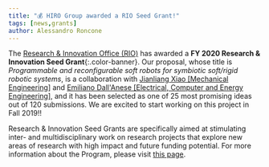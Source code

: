 ```yaml
---
title: "💰 HIRO Group awarded a RIO Seed Grant!"
tags: [news,grants]
author: Alessandro Roncone
---
```


The [Research & Innovation Office (RIO)](https://www.colorado.edu/researchinnovation/) has awarded a **FY 2020 Research & Innovation Seed Grant**{:.color-banner}.
Our proposal, whose title is _Programmable and reconfigurable soft robots for symbiotic soft/rigid robotic systems_, is a collaboration with [Jianliang Xiao [Mechanical Engineering]](https://spot.colorado.edu/~jixi2362/) and [Emiliano Dall'Anese [Electrical, Computer and Energy Engineering]](https://www.colorado.edu/faculty/dallanese/), and it has been selected as one of 25 most promising ideas out of 120 submissions. We are excited to start working on this project in Fall 2019!!

Research & Innovation Seed Grants are specifically aimed at stimulating inter- and multidisciplinary work on research projects that explore new areas of research with high impact and future funding potential.
For more information about the Program, please visit [this page](https://www.colorado.edu/researchinnovation/fundingawards/innovative-seed-grant-program).
